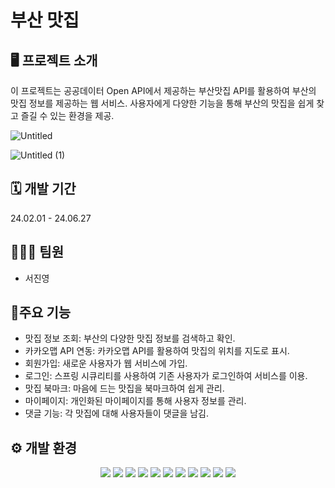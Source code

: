 # 부산 맛집

##  🖥️ 프로젝트 소개

이 프로젝트는 공공데이터 Open API에서 제공하는 부산맛집 API를 활용하여 부산의 맛집 정보를 제공하는 웹 서비스. 
사용자에게 다양한 기능을 통해 부산의 맛집을 쉽게 찾고 즐길 수 있는 환경을 제공.


![Untitled](https://github.com/user-attachments/assets/7b0a8554-d74e-4a13-bffb-ab707e3263ae)

![Untitled (1)](https://github.com/user-attachments/assets/858dd257-df17-41d7-9c74-482de03d8cfe)




## 🗓 개발 기간
24.02.01 - 24.06.27

## 🧑‍🤝‍🧑 팀원
- 서진영

## 📌주요 기능
- 맛집 정보 조회: 부산의 다양한 맛집 정보를 검색하고 확인.
- 카카오맵 API 연동: 카카오맵 API를 활용하여 맛집의 위치를 지도로 표시.
- 회원가입: 새로운 사용자가 웹 서비스에 가입.
- 로그인: 스프링 시큐리티를 사용하여 기존 사용자가 로그인하여 서비스를 이용.
- 맛집 북마크: 마음에 드는 맛집을 북마크하여 쉽게 관리.
- 마이페이지: 개인화된 마이페이지를 통해 사용자 정보를 관리.
- 댓글 기능: 각 맛집에 대해 사용자들이 댓글을 남김.



## ⚙️ 개발 환경
<div align="center">
	<img src="https://img.shields.io/badge/Java-007396?style=flat&logo=Java&logoColor=white" />
	<img src="https://img.shields.io/badge/HTML5-E34F26?style=flat&logo=HTML5&logoColor=white" />
	<img src="https://img.shields.io/badge/CSS3-1572B6?style=flat&logo=CSS3&logoColor=white" />
    <img src="https://img.shields.io/badge/JavaScript-F7DF1E?style=flat-square&logo=javascript&logoColor=black"/>
    <img src="https://img.shields.io/badge/jQuery-0769AD?style=flat-square&logo=jQuery&logoColor=white"/>
    <img src="https://img.shields.io/badge/MySQL-4479A1?style=flat-square&logo=mysql&logoColor=white"/>
    <img src="https://img.shields.io/badge/MyBatis-000000?style=flat-square&logo=mybatis&logoColor=white"/>
    <img src="https://img.shields.io/badge/Thymeleaf-005F0F?style=flat-square&logo=thymeleaf&logoColor=white"/>
    <img src="https://img.shields.io/badge/Spring Boot-6DB33F?style=flat-square&logo=springboot&logoColor=white"/>
    <img src="https://img.shields.io/badge/Spring Security-6DB33F?style=flat-square&logo=springsecurity&logoColor=white" />
    <img src="https://img.shields.io/badge/GitHub-181717?style=flat-square&logo=GitHub&logoColor=white"/>
</div>
